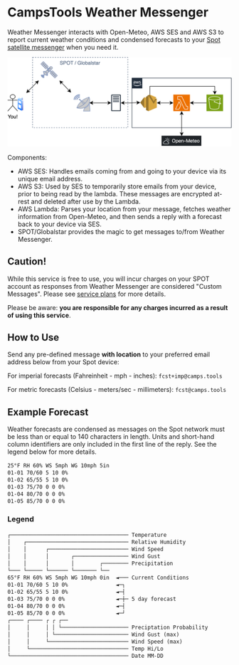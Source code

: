 # CampsTools Weather Messenger

Weather Messenger interacts with Open-Meteo, AWS SES and AWS S3 to report
current weather conditions and condensed forecasts to your [Spot satellite messenger](https://www.findmespot.com)
when you need it.

![](docs/images/arch.png)

Components:

- AWS SES: Handles emails coming from and going to your device via its unique email address.
- AWS S3: Used by SES to temporarily store emails from your device, prior to being read by the lambda. These messages are encrypted at-rest and deleted after use by the Lambda.
- AWS Lambda: Parses your location from your message, fetches weather information from Open-Meteo, and then sends a reply with a forecast back to your device via SES.
- SPOT/Globalstar provides the magic to get messages to/from Weather Messenger.

## Caution!

While this service is free to use, you will incur charges on your SPOT account as
responses from Weather Messenger are considered "Custom Messages". Please see [service plans](https://www.findmespot.com/en-us/products-services/service-plans) for more details.

Please be aware: **you are responsible for any charges incurred as a result of using this service**.

## How to Use

Send any pre-defined message **with location** to your preferred email address below from your Spot device:

For imperial forecasts (Fahreinheit - mph - inches): `fcst+imp@camps.tools`

For metric forecasts (Celsius - meters/sec - millimeters): `fcst@camps.tools`

## Example Forecast

Weather forecasts are condensed as messages on the Spot network must be less than or equal to 140 characters in length. Units and short-hand column identifiers are only included in the first line of the reply. See the legend below for more details.

```
25°F RH 60% WS 5mph WG 10mph 5in
01-01 70/60 5 10 0%
01-02 65/55 5 10 0%
01-03 75/70 0 0 0%
01-04 80/70 0 0 0%
01-05 85/70 0 0 0%
```

### Legend

```
┌───────────────────────────────────── Temperature
│    ┌──────────────────────────────── Relative Humidity
│    │      ┌───────────────────────── Wind Speed
│    │      │       ┌───────────────── Wind Gust
│    │      │       │        ┌──────── Precipitation
└─── └───── └────── └─────── └──
65°F RH 60% WS 5mph WG 10mph 0in  ◄─── Current Conditions
01-01 70/60 5 10 0%               ◄─┐
01-02 65/55 5 10 0%               ◄─┤
01-03 75/70 0 0 0%                ◄─┼─ 5 day forecast
01-04 80/70 0 0 0%                ◄─┤
01-05 85/70 0 0 0%                ◄─┘
┌──── ┌──── ┌ ┌ ┌──
│     │     │ │ └───────────────────── Preciptation Probability
│     │     │ └─────────────────────── Wind Gust (max)
│     │     └───────────────────────── Wind Speed (max)
│     └─────────────────────────────── Temp Hi/Lo
└───────────────────────────────────── Date MM-DD
```
